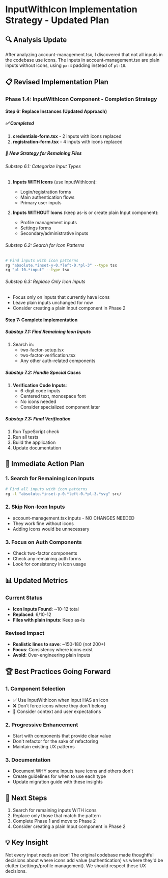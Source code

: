 # InputWithIcon Implementation Strategy - Updated Plan

## 🔍 Analysis Update

After analyzing account-management.tsx, I discovered that not all inputs in the codebase use icons. The inputs in account-management.tsx are plain inputs without icons, using `px-4` padding instead of `pl-10`.

## 📋 Revised Implementation Plan

### Phase 1.4: InputWithIcon Component - Completion Strategy

#### Step 6: Replace Instances (Updated Approach)

##### ✅ Completed
1. **credentials-form.tsx** - 2 inputs with icons replaced
2. **registration-form.tsx** - 4 inputs with icons replaced

##### 🎯 New Strategy for Remaining Files

###### Substep 6.1: Categorize Input Types
1. **Inputs WITH Icons** (use InputWithIcon):
   - Login/registration forms
   - Main authentication flows
   - Primary user inputs

2. **Inputs WITHOUT Icons** (keep as-is or create plain Input component):
   - Profile management inputs
   - Settings forms
   - Secondary/administrative inputs

###### Substep 6.2: Search for Icon Patterns
```bash
# Find inputs with icon patterns
rg "absolute.*inset-y-0.*left-0.*pl-3" --type tsx
rg "pl-10.*input" --type tsx
```

###### Substep 6.3: Replace Only Icon Inputs
- Focus only on inputs that currently have icons
- Leave plain inputs unchanged for now
- Consider creating a plain Input component in Phase 2

#### Step 7: Complete Implementation

##### Substep 7.1: Find Remaining Icon Inputs
1. Search in:
   - two-factor-setup.tsx
   - two-factor-verification.tsx
   - Any other auth-related components

##### Substep 7.2: Handle Special Cases
1. **Verification Code Inputs**:
   - 6-digit code inputs
   - Centered text, monospace font
   - No icons needed
   - Consider specialized component later

##### Substep 7.3: Final Verification
1. Run TypeScript check
2. Run all tests
3. Build the application
4. Update documentation

## 🎯 Immediate Action Plan

### 1. Search for Remaining Icon Inputs
```bash
# Find all inputs with icon patterns
rg -l "absolute.*inset-y-0.*left-0.*pl-3.*svg" src/
```

### 2. Skip Non-Icon Inputs
- account-management.tsx inputs - NO CHANGES NEEDED
- They work fine without icons
- Adding icons would be unnecessary

### 3. Focus on Auth Components
- Check two-factor components
- Check any remaining auth forms
- Look for consistency in icon usage

## 📊 Updated Metrics

### Current Status
- **Icon Inputs Found**: ~10-12 total
- **Replaced**: 6/10-12
- **Files with plain inputs**: Keep as-is

### Revised Impact
- **Realistic lines to save**: ~150-180 (not 200+)
- **Focus**: Consistency where icons exist
- **Avoid**: Over-engineering plain inputs

## 🏆 Best Practices Going Forward

### 1. Component Selection
- ✅ Use InputWithIcon when input HAS an icon
- ❌ Don't force icons where they don't belong
- 🤔 Consider context and user expectations

### 2. Progressive Enhancement
- Start with components that provide clear value
- Don't refactor for the sake of refactoring
- Maintain existing UX patterns

### 3. Documentation
- Document WHY some inputs have icons and others don't
- Create guidelines for when to use each type
- Update migration guide with these insights

## 📝 Next Steps

1. Search for remaining inputs WITH icons
2. Replace only those that match the pattern
3. Complete Phase 1 and move to Phase 2
4. Consider creating a plain Input component in Phase 2

## 💡 Key Insight

Not every input needs an icon! The original codebase made thoughtful decisions about where icons add value (authentication) vs where they'd be clutter (settings/profile management). We should respect these UX decisions.
